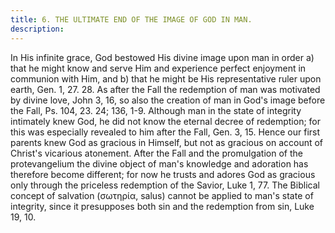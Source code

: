 ```yaml
---
title: 6. THE ULTIMATE END OF THE IMAGE OF GOD IN MAN.
description: 
---
```


In His infinite grace, God bestowed His divine image upon man in order a) that he might know and serve Him and experience perfect enjoyment in communion with Him, and b) that he might be His representative ruler upon earth, Gen. 1, 27. 28. As after the Fall the redemption of man was motivated by divine love, John 3, 16, so also the creation of man in God's image before the Fall, Ps. 104, 23. 24; 136, 1-9. Although man in the state of integrity intimately knew God, he did not know the eternal decree of redemption; for this was especially revealed to him after the Fall, Gen. 3, 15. Hence our first parents knew God as gracious in Himself, but not as gracious on account of Christ's vicarious atonement. After the Fall and the promulgation of the protevangelium the divine object of man's knowledge and adoration has therefore become different; for now he trusts and adores God as gracious only through the priceless redemption of the Savior, Luke 1, 77. The Biblical concept of salvation (σωτηρία, salus) cannot be applied to man's state of integrity, since it presupposes both sin and the redemption from sin, Luke 19, 10.